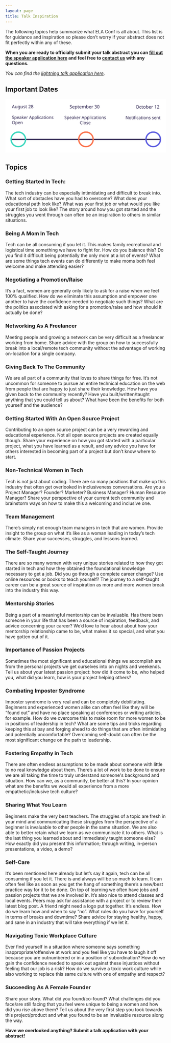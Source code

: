 ```yaml
---
layout: page
title: Talk Inspiration
---
```


The following topics help summarize what ELA Conf is all about. This list is for guidance and inspiration so please don’t worry if your abstract does not fit perfectly within any of these.

**When you are ready to officially submit your talk abstract you can [fill out the speaker application here](http://goo.gl/forms/8iz7wdRLaa) and feel free to [contact us](mailto:hello@elaconf.com) with any questions.**

*You can find the [lightning talk application here](http://goo.gl/forms/lRSWCTrXe8).*

## Important Dates

![A timeline of speaker application important dates; open August 28, end September 30, notifications October 12](timeline.svg)

## Topics

### Getting Started In Tech:
<p>The tech industry can be especially intimidating and difficult to break into. What sort of obstacles have you had to overcome? What does your educational path look like? What was your first job or what would you like your first job to look like? The story around how you got started and the struggles you went through can often be an inspiration to others in similar situations.</p>

### Being A Mom In Tech
<p>Tech can be all consuming if you let it. This makes family recreational and logistical time something we have to fight for. How do you balance this? Do you find it difficult being potentially the only mom at a lot of events? What are some things tech events can do differently to make moms both feel welcome and make attending easier? </p>

### Negotiating a Promotion/Raise
<p>It’s a fact, women are generally only likely to ask for a raise when we feel 100% qualified. How do we eliminate this assumption and empower one another to have the confidence needed to negotiate such things? What are the politics associated with asking for a promotion/raise and how should it actually be done?</p>

### Networking As A Freelancer
<p>Meeting people and growing a network can be very difficult as a freelancer working from home. Share advice with the group on how to successfully break into a local/remote tech community without the advantage of working on-location for a single company.</p>

### Giving Back To The Community
<p>We are all part of a community that loves to share things for free. It’s not uncommon for someone to pursue an entire technical education on the web from people that are happy to just share their knowledge. How have you given back to the community recently? Have you built/written/taught anything that you could tell us about? What have been the benefits for both yourself and the audience?</p>

### Getting Started With An Open Source Project
<p>Contributing to an open source project can be a very rewarding and educational experience. Not all open source projects are created equally though. Share your experience on how you got started with a particular project, what you have learned as a result, and any advice you have for others interested in becoming part of a project but don’t know where to start.</p>

### Non-Technical Women in Tech
<p>Tech is not just about coding. There are so many positions that make up this industry that often get overlooked in inclusiveness conversations. Are you a Project Manager? Founder? Marketer? Business Manager? Human Resource Manager? Share your perspective of your current tech community and brainstorm ways on how to make this a welcoming and inclusive one.</p>

### Team Management
<p>There’s simply not enough team managers in tech that are women. Provide insight to the group on what it’s like as a woman leading in today’s tech climate. Share your successes, struggles, and lessons learned.</p>

### The Self-Taught Journey
<p>There are so many women with very unique stories related to how they got started in tech and how they obtained the foundational knowledge necessary to get a job. Did you go through a complete career change? Use online resources or books to teach yourself? The journey to a self-taught career can be a great source of inspiration as more and more women break into the industry this way.</p>

### Mentorship Stories
<p>Being a part of a meaningful mentorship can be invaluable. Has there been someone in your life that has been a source of inspiration, feedback, and advice concerning your career? We’d love to hear about about how your mentorship relationship came to be, what makes it so special, and what you have gotten out of it.</p>

### Importance of Passion Projects
<p>Sometimes the most significant and educational things we accomplish are from the personal projects we get ourselves into on nights and weekends. Tell us about your latest passion project: how did it come to be, who helped you, what did you learn, how is your project helping others?</p>

### Combating Imposter Syndrome
<p>Imposter syndrome is very real and can be completely debilitating. Beginners and experienced women alike can often feel like they will be “found out” and have no place speaking at conferences or writing articles, for example. How do we overcome this to make room for more women to be in positions of leadership in tech? What are some tips and tricks regarding keeping this at bay and forging ahead to do things that are often intimidating and potentially uncomfortable? Overcoming self-doubt can often be the most significant change on the path to leadership. </p>

### Fostering Empathy in Tech
<p>There are often endless assumptions to be made about someone with little to no real knowledge about them. There’s a lot of work to be done to ensure we are all taking the time to truly understand someone's background and situation. How can we, as a community, be better at this? In your opinion what are the benefits we would all experience from a more empathetic/inclusive tech culture? </p>

### Sharing What You Learn
<p>Beginners make the very best teachers. The struggles of a topic are fresh in your mind and communicating these struggles from the perspective of a beginner is invaluable to other people in the same situation. We are also able to better retain what we learn as we communicate it to others. What is the last thing you learned about and immediately taught someone else? How exactly did you present this information; through writing, in-person presentations, a video, a demo?</p>

### Self-Care
<p>It’s been mentioned here already but let’s say it again, tech can be all consuming if you let it. There is and always will be so much to learn. It can often feel like as soon as you get the hang of something there’s a new/best practice way for it to be done. On top of learning we often have jobs and passion projects that we are involved in. It’s also nice to attend classes and local events. Peers may ask for assistance with a project or to review their latest blog post. A friend might need a logo put together. It’s endless. How do we learn how and when to say “no”. What rules do you have for yourself in terms of breaks and downtime? Share advice for staying healthy, happy, and sane in an industry that will take everything if we let it.</p>

### Navigating Toxic Workplace Culture
<p>Ever find yourself in a situation where someone says something inappropriate/offensive at work and you feel like you have to laugh it off because you are outnumbered or in a position of subordination? How do we gain the confidence needed to speak out against these injustices without feeling that our job is a risk? How do we survive a toxic work culture while also working to replace this same culture with one of empathy and respect?</p>

### Succeeding As A Female Founder
<p>Share your story. What did you found/co-found? What challenges did you face/are still facing that you feel were unique to being a women and how did you rise above them? Tell us about the very first step you took towards this project/product and what you found to be an invaluable resource along the way.</p>

**Have we overlooked anything? Submit a talk application with your abstract!**
